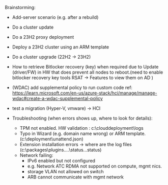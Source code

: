 Brainstorming:
- Add-server scenario (e.g. after a rebuild)
- Do a cluster update
- Do a 23H2 proxy deployment
- Deploy a 23H2 cluster using an ARM template
- Do a cluster upgrade (22H2 -> 23H2)
- How to retrieve Bitlocker recovery (key) when required due to Update (driver/FW) in HW that does prevent all nodes to reboot.(need to enable bitlocker recovery key tools RSAT -> Features to view them on AD )
- (WDAC) add supplemental policy to run custom code ref: https://learn.microsoft.com/en-us/azure-stack/hci/manage/manage-wdac#create-a-wdac-supplemental-policy
- test a migration (Hyper-V, vmware) -> HCI

- Troubleshooting (when errors shows up, where to look for details):
  - TPM not enabled. HW validation : c:\clouddeployment\logs  
  - Typo in Wizard (e.g. domain name wrong) or ARM template. (c:\deployment\unattend.json)
  - Extension installation errors -> where are the log files (c:\packages\plugins\....\status\...status)
  - Network  failing: 
    - IPv6 enabled but not configured
    - e.g. Network ATC RDMA not supported on compute, mgmt nics. 
    - storage VLAN not allowed on switch
    - ARB cannot communicate with mgmt network
